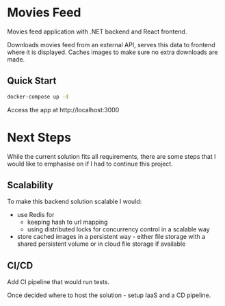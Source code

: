 # Movies Feed

Movies feed application with .NET backend and React frontend.

Downloads movies feed from an external API, serves this data to frontend where it is displayed. Caches images to make sure no extra downloads are made.

## Quick Start

```bash
docker-compose up -d
```

Access the app at http://localhost:3000


# Next Steps

While the current solution fits all requirements, there are some steps that I would like to emphasise on if I had to continue this project.

## Scalability

To make this backend solution scalable I would:
- use Redis for
  - keeping hash to url mapping
  - using distributed locks for concurrency control in a scalable way
- store cached images in a persistent way - either file storage with a shared persistent volume or in cloud file storage if available

## CI/CD

Add CI pipeline that would run tests.

Once decided where to host the solution - setup IaaS and a CD pipeline.